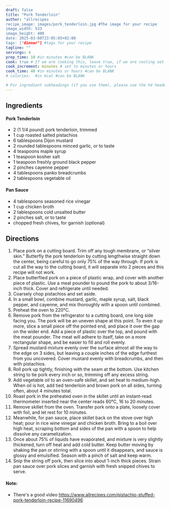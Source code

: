 ```yaml
---
draft: false
title: "Pork Tenderloin"
author: "allrecipes
recipe_image: images/pork_tenderloin.jpg #The image for your recipe
image_width: 533
image_height: 400
date: 2025-03-08T23:05:03+02:00
tags: ["dinner"] #tags for your recipe
tagline: ""
servings: 4
prep_time: 10 #in minutes #can be BLANK
cook: true # If we are cooking this, leave true, if we are cooling set to false
cook_increment: minutes # set to minutes or hours
cook_time: 40 #in minutes or hours #can be BLANK
# calories:  #in kcal #can be BLANK

# For ingredient subheadings (if you use them), please use the h4 header.  For print view I have those elements targeted
---
```



## Ingredients

#### Pork Tenderloin
- 2 (1 1/4 pound) pork tenderloin, trimmed
- 1 cup roasted salted pistachios
- 6 tablespoons Dijon mustard
- 2 rounded tablespoons minced garlic, or to taste
- 4 teaspoons maple syrup
- 1 teaspoon kosher salt
- 1 teaspoon freshly ground black pepper
- 2 pinches cayenne pepper
- 4 tablespoons panko breadcrumbs
- 2 tablespoons vegetable oil

#### Pan Sauce
- 4 tablespoons seasoned rice vinegar
- 1 cup chicken broth
- 2 tablespoons cold unsalted butter
- 2 pinches salt, or to taste
- chopped fresh chives, for garnish (optional)

## Directions

1. Place pork on a cutting board. Trim off any tough membrane, or “silver skin.” Butterfly the pork tenderloin by cutting lengthwise straight down the center, being careful to go only 75% of the way through. If pork is cut all the way to the cutting board, it will separate into 2 pieces and this recipe will not work.
2. Place butterflied pork on a piece of plastic wrap, and cover with another piece of plastic. Use a meat pounder to pound the pork to about 3/16-inch thick. Cover and refrigerate until needed.
3. Coarsely chop pistachios and set aside.
4. In a small bowl, combine mustard, garlic, maple syrup, salt, black pepper, and cayenne, and mix thoroughly with a spoon until combined.
5. Preheat the oven to 220°C.
6. Remove pork from the refrigerator to a cutting board, one long side facing you. The pork will be an uneven shape at this point. To even it up more, slice a small piece off the pointed end, and place it over the gap on the wider end. Add a piece of plastic over the top, and pound with the meat pounder. The meat will adhere to itself, take on a more rectangular shape, and be easier to fill and roll evenly.
7. Spread mustard mixture evenly over the surface almost all the way to the edge on 3 sides, but leaving a couple inches of the edge furthest from you uncovered. Cover mustard evenly with breadcrumbs, and then with pistachios.
8. Roll pork up tightly, finishing with the seam at the bottom. Use kitchen string to tie pork every inch or so, trimming off any excess string.
9. Add vegetable oil to an oven-safe skillet, and set heat to medium-high. When oil is hot, add tied tenderloin and brown pork on all sides, turning often, about 4 minutes total.
10. Roast pork in the preheated oven in the skillet until an instant-read thermometer inserted near the center reads 60°C, 16 to 20 minutes.
11. Remove skillet from the oven. Transfer pork onto a plate, loosely cover with foil, and let rest for 10 minutes.
12. Meanwhile, for pan sauce, place skillet back on the stove over high heat; pour in rice wine vinegar and chicken broth. Bring to a boil over high heat, scraping bottom and sides of the pan with a spoon to help dissolve any caramelization.
13. Once about 75% of liquids have evaporated, and mixture is very slightly thickened, turn off heat and add cold butter. Keep butter moving by shaking the pan or stirring with a spoon until it disappears, and sauce is glossy and emulsified. Season with a pinch of salt and keep warm.
14. Snip the string off pork, then slice into about 1-inch thick pieces. Strain pan sauce over pork slices and garnish with fresh snipped chives to serve.

#### Note:
* There's a good video https://www.allrecipes.com/pistachio-stuffed-pork-tenderloin-recipe-11690496